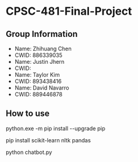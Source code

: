 # CPSC-481-Final-Project

## Group Information
* Name: Zhihuang Chen 
* CWID: 886339035
* Name: Justin Jhern
* CWID:
* Name: Taylor Kim
* CWID: 893438416
* Name: David Navarro
* CWID: 889446878



## How to use
python.exe -m pip install --upgrade pip

pip install scikit-learn nltk pandas

python chatbot.py

